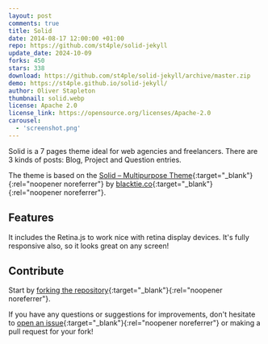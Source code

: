 ```yaml
---
layout: post
comments: true
title: Solid
date: 2014-08-17 12:00:00 +01:00
repo: https://github.com/st4ple/solid-jekyll
update_date: 2024-10-09
forks: 450
stars: 338
download: https://github.com/st4ple/solid-jekyll/archive/master.zip
demo: https://st4ple.github.io/solid-jekyll/
author: Oliver Stapleton
thumbnail: solid.webp
license: Apache 2.0
license_link: https://opensource.org/licenses/Apache-2.0
carousel:
  - 'screenshot.png'
---
```


Solid is a 7 pages theme ideal for web agencies and freelancers. There are 3 kinds of posts: Blog, Project and Question entries.

The theme is based on the [Solid – Multipurpose Theme](https://www.blacktie.co/2014/05/solid-multipurpose-theme/){:target="_blank"}{:rel="noopener noreferrer"} by [blacktie.co](https://www.blacktie.co/){:target="_blank"}{:rel="noopener noreferrer"}.

## Features

It includes the Retina.js to work nice with retina display devices. It's fully responsive also, so it looks great on any screen!

## Contribute

Start by [forking the repository](https://github.com/st4ple/solid-jekyll/fork){:target="_blank"}{:rel="noopener noreferrer"}.

If you have any questions or suggestions for improvements, don't hesitate to [open an issue](https://github.com/st4ple/solid-jekyll/issues/new){:target="_blank"}{:rel="noopener noreferrer"} or making a pull request for your fork!
